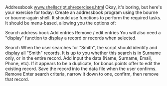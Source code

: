 Addressbook
www.shellscript.sh/exercises.html
Okay, it's boring, but here's your exercise for today:
Create an addressbook program using the bourne or bourne-again shell.
It should use functions to perform the required tasks. It should be menu-based, allowing you the options of:

Search address book
Add entries
Remove / edit entries
You will also need a "display" function to display a record or records when selected.

Search
When the user searches for "Smith", the script should identify and display all "Smith" records. It is up to you whether this search is in Surname only, or in the entire record.
Add
Input the data (Name, Surname, Email, Phone, etc).
If it appears to be a duplicate, for bonus points offer to edit the existing record.
Save the record into the data file when the user confirms.
Remove
Enter search criteria, narrow it down to one, confirm, then remove that record.
